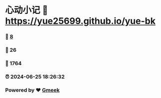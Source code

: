 # 心动小记 :link: https://yue25699.github.io/yue-bk 
### :page_facing_up: [8](https://yue25699.github.io/yue-bk/tag.html) 
### :speech_balloon: 26 
### :hibiscus: 1764 
### :alarm_clock: 2024-06-25 18:26:32 
### Powered by :heart: [Gmeek](https://github.com/Meekdai/Gmeek)
